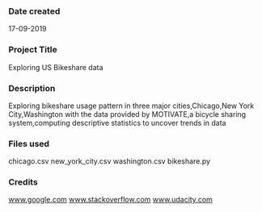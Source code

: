 ### Date created
17-09-2019

### Project Title

Exploring US Bikeshare data

### Description

Exploring bikeshare usage pattern in three major cities,Chicago,New York City,Washington with the data provided by MOTIVATE,a bicycle sharing system,computing descriptive statistics to uncover trends in data

### Files used

chicago.csv
new_york_city.csv
washington.csv
bikeshare.py

### Credits

www.google.com
www.stackoverflow.com
www.udacity.com

